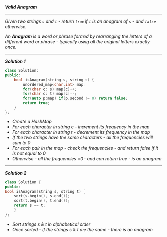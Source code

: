 ***Valid Anagram***

- - - 

*Given two strings `s` and `t` - return `true` _if_ `t` _is an anagram of_ `s` - and `false` _otherwise_.*

*An **Anagram** is a word or phrase formed by rearranging the letters of a different word or phrase - typically using all the original letters exactly once.*

- - - 

***Solution 1***

```cpp
class Solution:
public:
    bool isAnagram(string s, string t) {
        unordered_map<char,int> map;
        for(char c: s) map[c]++;
        for(char c: t) map[c]--;
        for(auto p:map) if(p.second != 0) return false;
        return true;
    }
};
```

- *Create a HashMap*
- *For each character in string c - increment its frequency in the map*
- *For each character in string t - decrement its frequency in the map*
- *If the two strings have the same characters - all the frequencies will sum to 0*
- *For each pair in the map - check the frequencies - and return false if it is not equal to 0*
- *Otherwise - all the frequencies =0 - and can return true - is an anagram*

- - - 

***Solution 2***

```cpp
class Solution { 
public: 
bool isAnagram(string s, string t) { 
	sort(s.begin(), s.end()); 
	sort(t.begin(), t.end()); 
	return s == t; 
	} 
};
```

- *Sort strings s & t in alphabetical order*
- *Once sorted - if the strings s & t are the same - there is an anagram*



